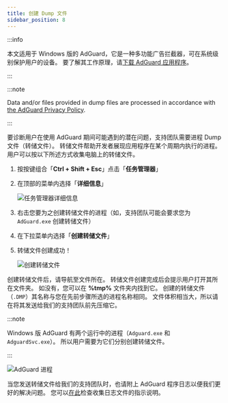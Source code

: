 ```yaml
---
title: 创建 Dump 文件
sidebar_position: 8
---
```


:::info

本文适用于 Windows 版的 AdGuard，它是一种多功能广告拦截器，可在系统级别保护用户的设备。 要了解其工作原理，请[下载 AdGuard 应用程序](https://agrd.io/download-kb-adblock)。

:::

:::note

Data and/or files provided in dump files are processed in accordance with [the AdGuard Privacy Policy](https://adguard.com/en/privacy.html).

:::

要诊断用户在使用 AdGuard 期间可能遇到的潜在问题，支持团队需要进程 Dump 文件（转储文件）。 转储文件帮助开发者展现应用程序在某个周期内执行的进程。 用户可以按以下所述方式收集电脑上的转储文件。

1. 按按键组合「**Ctrl + Shift + Esc**」点击「**任务管理器**」

1. 在顶部的菜单内选择「**详细信息**」

    ![任务管理器详细信息](https://cdn.adtidy.org/public/Adguard/kb/Windows_dump/details_en.png)

1. 右击您要为之创建转储文件的进程（如，支持团队可能会要求您为 `AdGuard.exe` 创建转储文件）

1. 在下拉菜单内选择「**创建转储文件**」

1. 转储文件创建成功！

    ![创建转储文件](https://cdn.adtidy.org/public/Adguard/kb/Windows_dump/create_dump_file_en.png)

创建转储文件后，请导航至文件所在。 转储文件创建完成后会提示用户打开其所在文件夹。 如没有，您可以在 **%tmp%** 文件夹内找到它。 创建的转储文件（`.DMP`）其名称与您在先前步骤所选的进程名称相同。 文件体积相当大，所以请在将其发送给我们的支持团队前先压缩它。

:::note

Windows 版 AdGuard 有两个运行中的进程（`Adguard.exe` 和 `AdguardSvc.exe`）。 所以用户需要为它们分别创建转储文件。

:::

![AdGuard 进程](https://cdn.adtidy.org/public/Adguard/kb/Windows_dump/processes_en.png)

当您发送转储文件给我们的支持团队时，也请附上 AdGuard 程序日志以便我们更好的解决问题。 您可以[在此](../adguard-logs)检查收集日志文件的指示说明。
